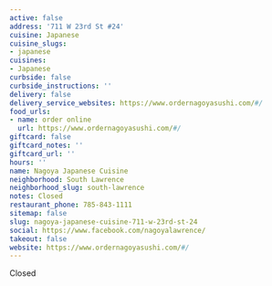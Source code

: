 ```yaml
---
active: false
address: '711 W 23rd St #24'
cuisine: Japanese
cuisine_slugs:
- japanese
cuisines:
- Japanese
curbside: false
curbside_instructions: ''
delivery: false
delivery_service_websites: https://www.ordernagoyasushi.com/#/
food_urls:
- name: order online
  url: https://www.ordernagoyasushi.com/#/
giftcard: false
giftcard_notes: ''
giftcard_url: ''
hours: ''
name: Nagoya Japanese Cuisine
neighborhood: South Lawrence
neighborhood_slug: south-lawrence
notes: Closed
restaurant_phone: 785-843-1111
sitemap: false
slug: nagoya-japanese-cuisine-711-w-23rd-st-24
social: https://www.facebook.com/nagoyalawrence/
takeout: false
website: https://www.ordernagoyasushi.com/#/
---
```


Closed